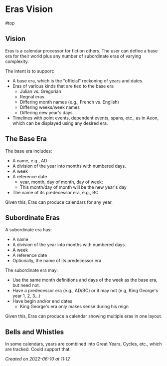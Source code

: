 # Eras Vision
#top

## Vision

Eras is a calendar processor for fiction others.  The user can define a base era for their world plus any number of subordinate eras of varying complexity.

The intent is to support:

- A base era, which is the "official" reckoning of years and dates.
- Eras of various kinds that are tied to the base era
    - Julian vs. Gregorian
    - Regnal eras
    - Differing month names (e.g., French vs. English)
    - Differing weeks/week names
    - Differing new year's days
- Timelines with point events, dependent events, spans, etc., as in Aeon, which can be displayed using any desired era.


## The Base Era

The base era includes:

- A name, e.g., AD
- A division of the year into months with numbered days.
- A week
- A reference date
    - year, month, day of month, day of week:
    - This month/day of month will be the new year's day
- The name of its predecessor era, e.g., BC

Given this, Eras can produce calendars for any year.

## Subordinate Eras

A subordinate era has:

- A name
- A division of the year into months with numbered days.
- A week
- A reference date
- Optionally, the name of its predecessor era

The subordinate era  may:

- Use the same month definitions and days of the week as the base era, but need not. 
- Have a predecessor era (e.g., AD/BC) or it may not (e.g, King George's year 1, 2, 3...)
- Have begin and/or end dates
    - King George's era only makes sense during his reign

Given this, Eras can produce a calendar showing multiple eras in one layout.

## Bells and Whistles

In some calendars, years are combined into Great Years, Cycles, etc., which are tracked.  Could support that.
 

*Created on 2022-06-10 at 11:12*